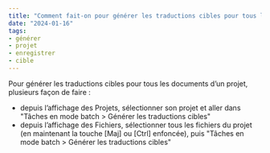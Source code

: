 ```yaml
---
title: "Comment fait-on pour générer les traductions cibles pour tous les documents ?"
date: "2024-01-16"
tags:
- générer
- projet
- enregistrer
- cible
---
```


Pour générer les traductions cibles pour tous les documents d’un projet, plusieurs façon de faire :

- depuis l’affichage des Projets, sélectionner son projet et aller dans "Tâches en mode batch > Générer les traductions cibles"
- depuis l’affichage des Fichiers, sélectionner tous les fichiers du projet (en maintenant la touche [Maj] ou [Ctrl] enfoncée), puis "Tâches en mode batch > Générer les traductions cibles"


